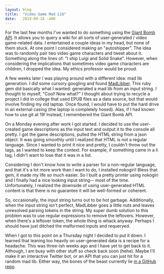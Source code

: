 ```yaml
---
layout: blog
title:  "Video Game Mad Lib"
date:   2019-09-18 -400
---
```


For the last few months I've wanted to do something using the [Giant Bomb API](https://www.giantbomb.com/api/). It allows you to query a wiki for all sorts of user-generated / video game-related data. I entertained a couple ideas in my head, but none of them stuck. At one point I considered making an "autoshipper". The idea was to randomly pair two video game characters and tweet about it. Something along the lines of: "I ship Luigi and Solid Snake". However, when considering the implications that sometimes video game characters are children, I dropped the idea. My ethics professor would be proud.

A few weeks later I was playing around with a different idea: mad lib generation. I did some cursory googling and found [MadLibber](https://github.com/SamSamskies/madlibber). This ruby gem did basically what I wanted: generated a mad lib from an input string. I thought to myself, "Cool! Now what?" I thought about trying to recycle a project I did in college that used EPUB files as a data source, but that would involve finding my old laptop. Once found, I would have to put the hard drive in an external casing (the laptop is completely hosed). Alas, if I had known how to use git at 19! Instead, I remembered the Giant Bomb API.

On a Monday evening after work I got started. I decided to use the user-created game descriptions as the input text and output it to the console all pretty. I got the game descriptions, pulled the HTML string from a json object. It was going smoothly until I realized that HTML is not a regular language. Since I wanted to print it nice and pretty, I couldn't throw out the tags, as I wanted to keep the context. For example, if something came in a li tag, I didn't want to lose that it was in a list.

Considering I don't know how to write a parser for a non-regular language, and that it's a lot more work than I want to do, I installed nokogiri! Bless that gem, it made my life so much easier. So I built a pretty printer using nokogiri and I finally had a nice looking input string-- most of the time. Unfortunately, I realized the downside of using user-generated HTML content is that there is no guarantee it will be well-formed or coherent.

So, occasionally, the input string turns out to be hot garbage. Additionally, when the input string isn't perfect, MadLibber goes a little nuts and leaves unresolved parsing tokens in the string. My super dumb solution to this problem was to use regular expressions to remove the leftovers. However, when there's a leftover token, the whole thing is whack anyway. Perhaps I should have just ditched the malformed inputs and requeryed. 

When I got to this point on a Thursday night I decided to put it down. I learned that leaning too heavily on user-generated data is a recipe for a headache. This was three-ish weeks ago and I have yet to get back to it. Although, I am busy with other stuff so check back soon (hehe). Maybe I'll make it an interactive Twitter bot, or an API that you can just hit for a random mad lib. Either way, the bones of the beast currently lie [in a GitHub repo](https://github.com/evanmrsampson/vglib).